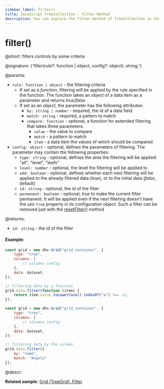 ```yaml
---
sidebar_label: filter()
title: JavaScript TreeCollection - filter Method 
description: You can explore the filter method of TreeCollection in the documentation of the DHTMLX JavaScript UI library. Browse developer guides and API reference, try out code examples and live demos, and download a free 30-day evaluation version of DHTMLX Suite.
---
```


# filter()

@short: filters controls by some criteria

@signature: {'filter(rule?: function | object, config?: object): string;'}

@params:
- `rule: function | object` - the filtering criteria
    - If set as a *function*, filtering will be applied by the rule specified in the function. The function takes an object of a data item as a parameter and returns *true/false*
    - If set as an *object*, the parameter has the following attributes:
        - `by: string | number` - required, the id of a data field
        - `match: string` - required, a pattern to match
        - `compare: function` - optional, a function for extended filtering that takes three parameters:
            - `value` - the value to compare 
            - `match` - a pattern to match
            - `item` - a data item the values of which should be compared 
- `config: object` - optional, defines the parameters of filtering. The parameter may contain the following properties:
    - `type: string` - optional, defines the area the filtering will be applied: "all", "level", "leafs"
    - `level: number` - optional, the level the filtering will be applied to
    - `add: boolean` - optional, defines whether each next filtering will be applied to the already filtered data (<i>true</i>), or to the initial data (<i>false</i>, default)
    - `id: string` - optional, the id of the filter
    - `permanent: boolean` - optional, *true* to make the current filter permanent. It will be applied even if the next filtering doesn't have the `add:true` property in its configuration object. Such a filter can be removed just with the [resetFilter()](tree_collection/api/treecollection_resetfilter_method.md) method

@returns:
- `id: string` - the id of the filter

#### Example:

~~~jsx
const grid = new dhx.Grid("grid_container", {
    type: "tree",
    columns: [
        // columns config
    ],
    data: dataset,
});

// filtering data by a function
grid.data.filter(function (item) {
    return item.value.toLowerCase().indexOf("a") !== -1;
});
~~~

~~~jsx
const grid = new dhx.Grid("grid_container", {
    type: "tree",
    columns: [
        // columns config
    ],
    data: dataset,
});

// filtering data by the column 
grid.data.filter({
    by: "name",
    match: "Angola"
});
~~~

@descr:

**Related sample**: [Grid (TreeGrid). Filter](https://snippet.dhtmlx.com/epsslwcd)
